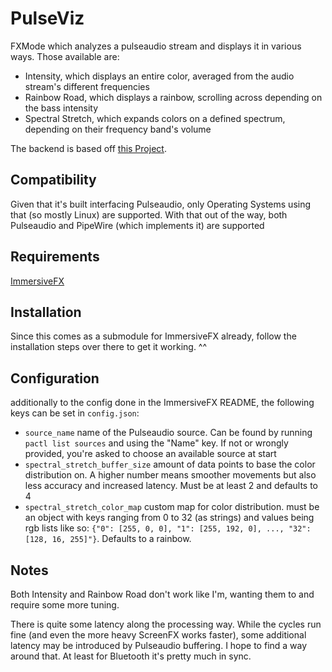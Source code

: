 # PulseViz

FXMode which analyzes a pulseaudio stream and displays it in various ways. Those available are:

- Intensity, which displays an entire color, averaged from the audio stream's different frequencies
- Rainbow Road, which displays a rainbow, scrolling across depending on the bass intensity
- Spectral Stretch, which expands colors on a defined spectrum, depending on their frequency band's volume

The backend is based off [this Project](https://github.com/pckbls/pulseviz.py).

## Compatibility

Given that it's built interfacing Pulseaudio, only Operating Systems using that (so mostly Linux) are supported. 
With that out of the way, both Pulseaudio and PipeWire (which implements it) are supported

## Requirements

[ImmersiveFX](https://github.com/MaWalla/ImmersiveFX)

## Installation

Since this comes as a submodule for ImmersiveFX already, follow the installation steps over there to get it working. ^^

## Configuration

additionally to the config done in the ImmersiveFX README, the following keys can be set in `config.json`:

- `source_name` name of the Pulseaudio source. Can be found by running `pactl list sources` and using the "Name" key. If not or wrongly provided, you're asked to choose an available source at start
- `spectral_stretch_buffer_size` amount of data points to base the color distribution on. A higher number means smoother movements but also less accuracy and increased latency. Must be at least 2 and defaults to 4
- `spectral_stretch_color_map` custom map for color distribution. must be an object with keys ranging from 0 to 32 (as strings) and values being rgb lists like so: `{"0": [255, 0, 0], "1": [255, 192, 0], ..., "32": [128, 16, 255]"}`. Defaults to a rainbow.

## Notes

Both Intensity and Rainbow Road don't work like I'm, wanting them to and require some more tuning.

There is quite some latency along the processing way. While the cycles run fine (and even the more heavy ScreenFX works faster), 
some additional latency may be introduced by Pulseaudio buffering. I hope to find a way around that. At least for Bluetooth it's pretty much in sync.
